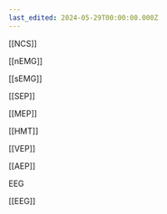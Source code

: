 ```yaml
---
last_edited: 2024-05-29T00:00:00.000Z
---
```




[[NCS]]

[[nEMG]]

[[sEMG]]

[[SEP]]

[[MEP]]

[[HMT]]

[[VEP]]

[[AEP]]

EEG

[[EEG]]

